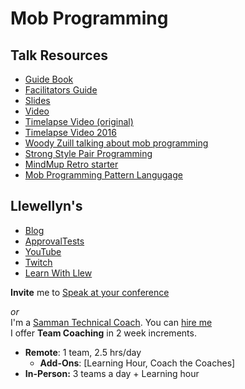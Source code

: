 # Mob Programming

## Talk Resources

* [Guide Book](http://mobprogrammingguidebook.com)
* [Facilitators Guide](https://github.com/LearnWithLlew/MobProgrammingFacilitatorsGuide)
* [Slides](https://www.slideshare.net/llewellynfalco/mob-programming-75601033)
* [Video](https://www.infoq.com/presentations/mob-programming/)
* [Timelapse Video (original)](https://www.youtube.com/watch?v=p_pvslS4gEI)
* [Timelapse Video 2016](https://www.youtube.com/watch?v=dVqUcNKVbYg)
* [Woody Zuill talking about mob programming](https://www.youtube.com/watch?v=SHOVVnRB4h0)
* [Strong Style Pair Programming](http://llewellynfalco.blogspot.com/2014/06/llewellyns-strong-style-pairing.html)
* [MindMup Retro starter](https://t.co/kvp1nCI94P?amp=1)
* [Mob Programming Pattern Langugage](https://jay.bazuzi.com/Mobbing-Pattern-Language/)

## Llewellyn's<!-- include: llewellyn.md -->

* [Blog](https://llewellynfalco.blogspot.com/)
* [ApprovalTests](https://github.com/approvals/)
* [YouTube](https://www.youtube.com/user/isidoreus/videos)
* [Twitch](https://www.twitch.tv/llewellynfalco)
* [Learn With Llew](https://github.com/LearnWithLlew)

**Invite** me to [Speak at your conference](Speaking_at_conferences.md)

*or*  
I'm a [Samman Technical Coach](https://sammancoaching.org/). You can [hire me](http://llewellynfalco.blogspot.com/p/hire-me.html)  
I offer **Team Coaching** in 2 week increments.
* **Remote**: 1 team, 2.5 hrs/day  
    * **Add-Ons**: [Learning Hour, Coach the Coaches]
* **In-Person:**  3 teams a day + Learning hour

<!-- endInclude -->

